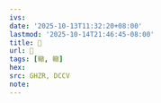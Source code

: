 ```yaml
---
ivs:
date: '2025-10-13T11:32:20+08:00'
lastmod: '2025-10-14T21:46:45-08:00'
title: 󰬢
url: 󰬢
tags: [轍, 轍]
hex: 
src: GHZR, DCCV
note:
---
```

